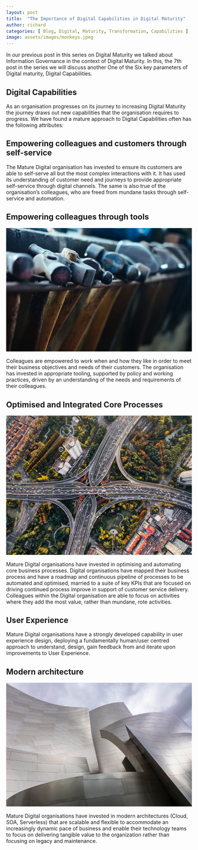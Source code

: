 ```yaml
---
layout: post
title:  "The Importance of Digital Capabilities in Digital Maturity"
author: richard
categories: [ Blog, Digital, Maturity, Transformation, Capabilities ]
image: assets/images/monkeys.jpeg
---
```


In our previous post in this series on Digital Maturity we talked about Information Governance in the context of Digital Maturity. In this, the 7th post in the series we will discuss another One of the Six key parameters of Digital maturity, Digital Capabilities.

## Digital Capabilities
As an organisation progresses on its journey to increasing Digital Maturity the journey draws out new capabilities that the organisation requires to progress. We have found a mature approach to Digital Capabilities often has the following attributes:

## Empowering colleagues and customers through self-service
The Mature Digital organisation has invested to ensure its customers are able to self-serve all but the most complex interactions with it. It has used its understanding of customer need and journeys to provide appropriate self-service through digital channels. The same is also true of the organisation’s colleagues, who are freed from mundane tasks through self-service and automation.

## Empowering colleagues through tools
![Hammers](/assets/images/hammers.jpg)

Colleagues are empowered to work when and how they like in order to meet their business objectives and needs of their customers. The organisation has invested in appropriate tooling, supported by policy and working practices, driven by an understanding of the needs and requirements of their colleagues.

## Optimised and Integrated Core Processes
![Roads](/assets/images/road.jpg)

Mature Digital organisations have invested in optimising and automating core business processes. Digital organisations have mapped their business process and have a roadmap and continuous pipeline of processes to be automated and optimised, married to a suite of key KPIs that are focused on driving continued process improve in support of customer service delivery. Colleagues within the Digital organisation are able to focus on activities where they add the most value, rather than mundane, rote activities.

## User Experience
Mature Digital organisations have a strongly developed capability in user experience design, deploying a fundamentally human/user centred approach to understand, design, gain feedback from and iterate upon improvements to User Experience.

## Modern architecture
![Modernist Building](/assets/images/architecture.jpg)

Mature Digital organisations have invested in modern architectures (Cloud, SOA, Serverless) that are scalable and flexible to accommodate an increasingly dynamic pace of business and enable their technology teams to focus on delivering tangible value to the organization rather than focusing on legacy and maintenance.

